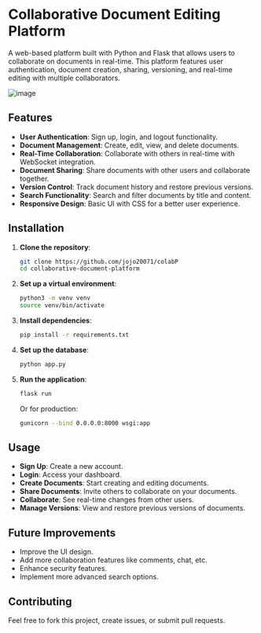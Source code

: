 
# Collaborative Document Editing Platform

A web-based platform built with Python and Flask that allows users to collaborate on documents in real-time. This platform features user authentication, document creation, sharing, versioning, and real-time editing with multiple collaborators.


![image](https://github.com/user-attachments/assets/24b7ef39-17f2-4c48-bba7-8e1b7a28d99f)

## Features

- **User Authentication**: Sign up, login, and logout functionality.
- **Document Management**: Create, edit, view, and delete documents.
- **Real-Time Collaboration**: Collaborate with others in real-time with WebSocket integration.
- **Document Sharing**: Share documents with other users and collaborate together.
- **Version Control**: Track document history and restore previous versions.
- **Search Functionality**: Search and filter documents by title and content.
- **Responsive Design**: Basic UI with CSS for a better user experience.

## Installation

1. **Clone the repository**:
   ```bash
   git clone https://github.com/jojo20071/colabP
   cd collaborative-document-platform
   ```

2. **Set up a virtual environment**:
   ```bash
   python3 -m venv venv
   source venv/bin/activate
   ```

3. **Install dependencies**:
   ```bash
   pip install -r requirements.txt
   ```

4. **Set up the database**:
   ```bash
   python app.py
   ```

5. **Run the application**:
   ```bash
   flask run
   ```
   Or for production:
   ```bash
   gunicorn --bind 0.0.0.0:8000 wsgi:app
   ```

## Usage

- **Sign Up**: Create a new account.
- **Login**: Access your dashboard.
- **Create Documents**: Start creating and editing documents.
- **Share Documents**: Invite others to collaborate on your documents.
- **Collaborate**: See real-time changes from other users.
- **Manage Versions**: View and restore previous versions of documents.

## Future Improvements

- Improve the UI design.
- Add more collaboration features like comments, chat, etc.
- Enhance security features.
- Implement more advanced search options.

## Contributing

Feel free to fork this project, create issues, or submit pull requests.
